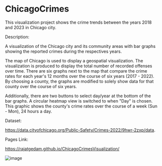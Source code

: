 # ChicagoCrimes

This visualization project shows the crime trends between the years 2018 and 2023 in Chicago city. 

Description:

A  visualization of the Chicago city and its community areas with bar graphs showing the reported crimes during the respectives years. 

The map of Chicago is used to display a geospatial visualization. The visualization is produced to display the total number of recorded offenses over time. There are six graphs next to the map that compare the crime rates for each year's 12 months over the course of six years (2017 - 2022). By choosing a county, the graphs are modified to solely show data for that county over the course of six years. 

Additionally, there are two buttons to select day/year at the bottom of the bar graphs. A circular heatmap view is switched to when "Day" is chosen. This graphic shows the county's crime rates over the course of a week (Sun - Mon), 24 hours a day. 

Dataset:

https://data.cityofchicago.org/Public-Safety/Crimes-2022/9hwr-2zxp/data. 

Pages Link: 

https://rajatgedam.github.io/ChicagoCrimesVisualization/



![image](https://github.com/rajatgedam/ChicagoCrimesVisualization/assets/26092488/68a4a457-de2a-497f-93f0-e797f1f103b6)

